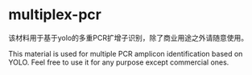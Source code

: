 # multiplex-pcr

该材料用于基于yolo的多重PCR扩增子识别，除了商业用途之外请随意使用。

This material is used for multiple PCR amplicon identification based on YOLO. Feel free to use it for any purpose except commercial ones.
